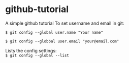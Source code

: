 # github-tutorial
A simple github tutorial 
To set username and email in git:

`$ git config --global user.name "Your name"`

`$ git config --globbal user.email "your@email.com"`

Lists the config settings: </br>
`$ git config --global --list`
